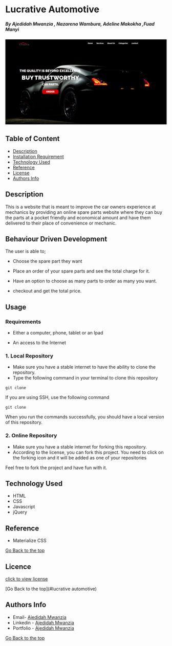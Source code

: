 
# Lucrative Automotive


##### By Ajedidah Mwanzia , Nazarena Wambura, Adeline Makokha ,Fuad Manyi


<img src="https://github.com/AjedidahMwanzia/automotive/blob/ajedidah/images/screenshot.png">


## Table of Content

+ [Description](#description)
+ [Installation Requirement](#Installation)
+ [Technology Used](#technology-used)
+ [Reference](#reference)
+ [License](#license)
+ [Authors Info](#author-Info)

## Description
<p>This is a website that is meant to improve the car owners experience at mechanics by providing an online spare parts website where they can buy the parts at a pocket friendly and economical amount and have them delivered to their place of convenience or mechanic.  </p> 

## Behaviour Driven Development 
The user is able to;
- Choose the spare part they want 

- Place an order of your spare parts and see the total charge for it.

- Have an option to choose as many parts to order as many you  want.

- checkout and get the total price.

## Usage

### Requirements

-   Either a computer, phone, tablet or an Ipad

-   An access to the Internet

### 1. Local Repository

-   Make sure you have a stable internet to have the ability to clone the repository.
-   Type the following command in your terminal to clone this repository

```
git clone
```

If you are using SSH, use the following command

```
git clone 
```

When you run the commands successfully, you should have a local version of this repository.

### 2. Online Repository

-   Make sure you have a stable internet for forking this repository.
-   According to the license, you can fork this project. You need to click on the forking icon and it will be added as one of your repositories

Feel free to fork the project and have fun with it.



## Technology Used
* HTML 
* CSS 
* Javascript
* jQuery

## Reference
* Materialize CSS

[Go Back to the top](#Lucrative-Automotive)

## Licence

[click to view license](LICENSE)

[Go Back to the top](#lucrative automotive)

## Authors Info

-   Email- [Ajedidah Mwanzia](mailto:ajedidah.mwanzia@student.moringaschool.com)
-   Linkedin - [Ajedidah Mwanzia](https://www.linkedin.com/in/ajedidah-mwanzia/)
-   Portfolio - [Ajedidah Mwanzia](https://ajedidahmwanzia.github.io/portfolio/)


[Go Back to the top](#Lucrative-Automotive)




